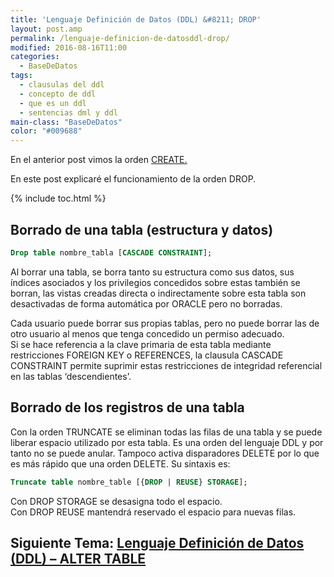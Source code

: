 ```yaml
---
title: 'Lenguaje Definición de Datos (DDL) &#8211; DROP'
layout: post.amp
permalink: /lenguaje-definicion-de-datosddl-drop/
modified: 2016-08-16T11:00
categories:
  - BaseDeDatos
tags:
  - clausulas del ddl
  - concepto de ddl
  - que es un ddl
  - sentencias dml y ddl
main-class: "BaseDeDatos"
color: "#009688"
---
```



En el anterior post vimos la orden [CREATE.][1]

En este post explicaré el funcionamiento de la orden DROP.

{% include toc.html %}

## Borrado de una tabla (estructura y datos)

```sql
Drop table nombre_tabla [CASCADE CONSTRAINT];
```

Al borrar una tabla, se borra tanto su estructura como sus datos, sus índices asociados y los privilegios concedidos sobre estas también se borran, las vistas creadas directa o indirectamente sobre esta tabla son desactivadas de forma automática por ORACLE pero no borradas.  

<!--ad-->

Cada usuario puede borrar sus propias tablas, pero no puede borrar las de otro usuario al menos que tenga concedido un permiso adecuado.  
Si se hace referencia a la clave primaria de esta tabla mediante restricciones FOREIGN KEY o REFERENCES, la clausula CASCADE CONSTRAINT permite suprimir estas restricciones de integridad referencial en las tablas ‘descendientes’.

## Borrado de los registros de una tabla

Con la orden TRUNCATE se eliminan todas las filas de una tabla y se puede liberar espacio utilizado por esta tabla. Es una orden del lenguaje DDL y por tanto no se puede anular. Tampoco activa disparadores DELETE por lo que es más rápido que una orden DELETE. Su sintaxis es:

```sql
Truncate table nombre_table [{DROP | REUSE} STORAGE];
```

Con DROP STORAGE se desasigna todo el espacio.  
Con DROP REUSE mantendrá reservado el espacio para nuevas filas.

## Siguiente Tema: [Lenguaje Definición de Datos (DDL) &#8211; ALTER TABLE][2] 

 [1]: https://elbauldelprogramador.com/lenguaje-definicion-de-datosddl-create/
 [2]: https://elbauldelprogramador.com/lenguaje-definicion-de-datos-ddl-alter/

